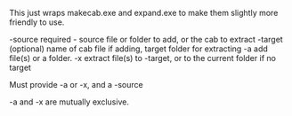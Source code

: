 This just wraps makecab.exe and expand.exe to make them slightly more friendly to use.

-source  required - source file or folder to add, or the cab to extract
-target  (optional) name of cab file if adding, target folder for extracting
-a       add file(s) or a folder.
-x       extract file(s) to -target, or to the current folder if no target

Must provide -a or -x, and a -source

-a and -x are mutually exclusive.
